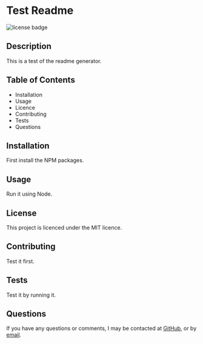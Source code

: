 # Test Readme
  ![license badge](https://img.shields.io/badge/license-MIT-blue)
  ## Description
  This is a test of the readme generator.

  ## Table of Contents
  - Installation
  - Usage
  - Licence
  - Contributing
  - Tests
  - Questions

  ## Installation
  First install the NPM packages.

  ## Usage
  Run it using Node.

  ## License
  This project is licenced under the MIT licence.

  ## Contributing
  Test it first.

  ## Tests
  Test it by running it.

  ## Questions
  If you have any questions or comments, I may be contacted at [GitHub](https://github.com/example), or by [email](mailto:example@outlook.com).
